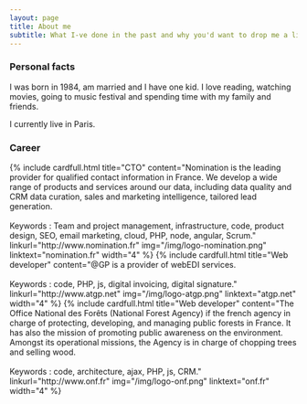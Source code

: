 ```yaml
---
layout: page
title: About me
subtitle: What I-ve done in the past and why you'd want to drop me a line
---
```

### Personal facts

I was born in 1984, am married and I have one kid. I love reading, watching movies, going to music festival and spending time with my family and friends.

I currently live in Paris. 

### Career


<div class="container">
    <div class="row">
		{% include cardfull.html title="CTO" content="Nomination is the leading provider for qualified contact information in France. We develop a wide range of products and services around our data, including data quality and CRM data curation, sales and marketing intelligence, tailored lead generation.<br/><br/>Keywords : Team and project management, infrastructure, code, product design, SEO, email marketing, cloud, PHP, node, angular, Scrum." linkurl="http://www.nomination.fr" img="/img/logo-nomination.png" linktext="nomination.fr" width="4" %}
		{% include cardfull.html title="Web developer" content="@GP is a provider of webEDI services.<br/><br/>Keywords : code, PHP, js, digital invoicing, digital signature." linkurl="http://www.atgp.net" img="/img/logo-atgp.png" linktext="atgp.net" width="4" %}
		{% include cardfull.html title="Web developer" content="The Office National des Forêts (National Forest Agency) if the french agency in charge of protecting, developing, and managing public forests in France. It has also the mission of promoting public awareness on the environment. Amongst its operational missions, the Agency is in charge of chopping trees and selling wood.<br/><br/>Keywords : code, architecture, ajax, PHP, js, CRM." linkurl="http://www.onf.fr" img="/img/logo-onf.png" linktext="onf.fr" width="4" %}
    </div>
</div>
